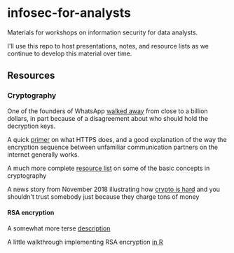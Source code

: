# infosec-for-analysts
Materials for workshops on information security for data analysts.

I'll use this repo to host presentations, notes, and resource lists as we continue to develop this material over time.

## Resources

### Cryptography

One of the founders of WhatsApp [walked away](https://www.forbes.com/sites/parmyolson/2018/09/26/exclusive-whatsapp-cofounder-brian-acton-gives-the-inside-story-on-deletefacebook-and-why-he-left-850-million-behind/#2fc8726b3f20 "Forbes story on WhatsApp/Facebook controversy") from close to a billion dollars, in part because of a disagreement about who should hold the decryption keys.

A quick [primer](https://robertheaton.com/2014/03/27/how-does-https-actually-work/ "How does HTTPS actually work?") on what HTTPS does, and a good explanation of the way the encryption sequence between unfamiliar communication partners on the internet generally works.

A much more complete [resource list](https://github.com/sobolevn/awesome-cryptography "cryptography resources") on some of the basic concepts in cryptography

A news story from November 2018 illustrating how [crypto is hard](https://arstechnica.com/information-technology/2018/11/police-decrypt-258000-messages-after-breaking-pricey-ironchat-crypto-app/?comments=1 "Police decrypt 258,000 messages after breaking pricey IronChat crypto app") and you shouldn't trust somebody just because they charge tons of money

#### RSA encryption



A somewhat more terse [description](https://blogs.ams.org/mathgradblog/2014/03/30/rsa/ "RSA Encryption – Keeping the Internet Secure")

A little walkthrough implementing RSA encryption [in R](https://cran.r-project.org/web/packages/openssl/vignettes/bignum.html "Fun with bignum: how RSA encryption works")